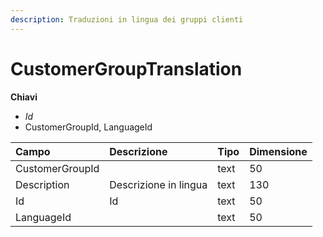 ```yaml
---
description: Traduzioni in lingua dei gruppi clienti
---
```


# CustomerGroupTranslation

**Chiavi**

* _Id_
* CustomerGroupId, LanguageId

| Campo | Descrizione | Tipo | Dimensione |
| :--- | :--- | :--- | :--- |
| CustomerGroupId |  | text | 50 |
| Description | Descrizione in lingua | text | 130 |
| Id | Id | text | 50 |
| LanguageId |  | text | 50 |
